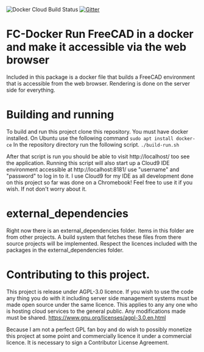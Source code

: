 ![Docker Cloud Build Status](https://img.shields.io/docker/cloud/build/mmiscool/fc-docker)
[![Gitter](https://badges.gitter.im/FC-Docker/community.svg)](https://gitter.im/FC-Docker/community?utm_source=badge&utm_medium=badge&utm_campaign=pr-badge)
# FC-Docker Run FreeCAD in a docker and make it accessible via the web browser

Included in this package is a docker file that builds a FreeCAD environment that is accessible from the web browser. Rendering is done on the server side for everything.

# Building and running
To build and run this project clone this repository.
You must have docker installed. On Ubuntu use the following command
```sudo apt install docker-ce```
In the repository directory run the following script.
```./build-run.sh```

After that script is run you should be able to visit http://localhost/ too see the application. 
Running this script will also start up a Cloud9 IDE environment accessible at http://localhost:8181/ use "username" and "password" to log in to it. 
I use Cloud9 for my IDE as all development done on this project so far was done on a Chromebook!
Feel free to use it if you wish. If not don't worry about it. 


# external_dependencies
Right now there is an external_dependencies folder. Items in this folder are from other projects.
A build system that fetches these files from there source projects will be implemented.
Respect the licences included with the packages in the external_dependencies folder. 

# Contributing to this project. 
This project is release under AGPL-3.0 licence. If you wish to use the code any thing you do with it including server side management systems must be made open source under the same licence. This applies to any any one who is hosting cloud services to the general public. Any modifications made must be shared. 
https://www.gnu.org/licenses/agpl-3.0.en.html

Because I am not a perfect GPL fan boy and do wish to possibly monetize this project at some point and commercially licence it under a commercial licence. It is necessary to sign a Contributor License Agreement.

